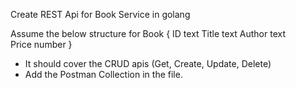 Create REST Api for Book Service in golang

Assume the below structure for Book
	{
         ID 	      text 
	Title 	text
	Author 	text			
	Price 	number
         }

* It should cover the CRUD apis (Get, Create, Update, Delete)
* Add the Postman Collection in the file.
